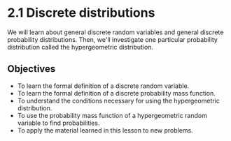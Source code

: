 # 2.1 Discrete distributions

We will learn about general discrete random variables and general discrete probability distributions.
Then, we'll investigate one particular probability distribution called the hypergeometric distribution.

## Objectives

-   To learn the formal definition of a discrete random variable.
-   To learn the formal definition of a discrete probability mass function.
-   To understand the conditions necessary for using the hypergeometric distribution.
-   To use the probability mass function of a hypergeometric random variable to find probabilities.
-   To apply the material learned in this lesson to new problems.
